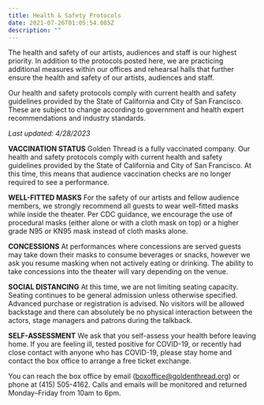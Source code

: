 ```yaml
---
title: Health & Safety Protocols
date: 2021-07-26T01:05:54.085Z
description: ""
---
```

The health and safety of our artists, audiences and staff is our highest priority. In addition to the protocols posted here, we are practicing additional measures within our offices and rehearsal halls that further ensure the health and safety of our artists, audiences and staff.

Our health and safety protocols comply with current health and safety guidelines provided by the State of California and City of San Francisco.  These are subject to change according to government and health expert recommendations and industry standards.

*Last updated: 4/28/2023*

**VACCINATION STATUS** Golden Thread is a fully vaccinated company. Our health and safety protocols comply with current health and safety guidelines provided by the State of California and City of San Francisco. At this time, this means that audience vaccination checks are no longer required to see a performance. 

**WELL-FITTED MASKS** For the safety of our artists and fellow audience members, we strongly recommend all guests to wear well-fitted masks while inside the theater. Per CDC guidance, we encourage the use of procedural masks (either alone or with a cloth mask on top) or a higher grade N95 or KN95 mask instead of cloth masks alone.

**CONCESSIONS** At performances where concessions are served guests may take down their masks to consume beverages or snacks, however we ask you resume masking when not actively eating or drinking. The ability to take concessions into the theater will vary depending on the venue.

**SOCIAL DISTANCING**  At this time, we are not limiting seating capacity. Seating continues to be general admission unless otherwise specified. Advanced purchase or registration is advised. No visitors will be allowed backstage and there can absolutely be no physical interaction between the actors, stage managers and patrons during the talkback.

**SELF-ASSESSMENT** We ask that you self-assess your health before leaving home. If you are feeling ill, tested positive for COVID-19, or recently had close contact with anyone who has COVID-19, please stay home and contact the box office to arrange a free ticket exchange.

You can reach the box office by email (boxoffice@goldenthread.org) or phone at (415) 505-4162. Calls and emails will be monitored and returned Monday–Friday from 10am to 6pm.